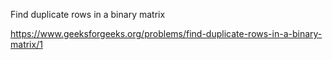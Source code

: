 Find duplicate rows in a binary matrix

https://www.geeksforgeeks.org/problems/find-duplicate-rows-in-a-binary-matrix/1
